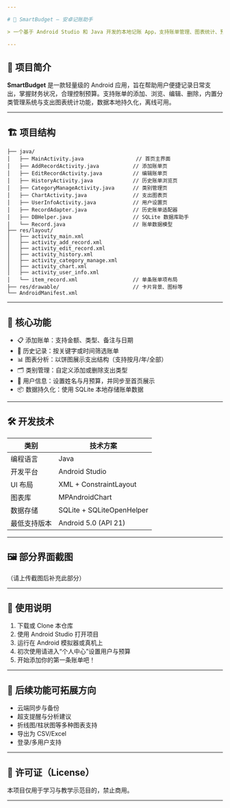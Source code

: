 ```yaml
---

# 📱 SmartBudget – 安卓记账助手

> 一个基于 Android Studio 和 Java 开发的本地记账 App，支持账单管理、图表统计、预算设置与分类维护。

---
```


## 🧩 项目简介

**SmartBudget** 是一款轻量级的 Android 应用，旨在帮助用户便捷记录日常支出，掌握财务状况，合理控制预算。支持账单的添加、浏览、编辑、删除，内置分类管理系统与支出图表统计功能，数据本地持久化，离线可用。

---

## 🏗️ 项目结构

```
├── java/
│   ├── MainActivity.java                 // 首页主界面
│   ├── AddRecordActivity.java           // 添加账单页
│   ├── EditRecordActivity.java          // 编辑账单页
│   ├── HistoryActivity.java             // 历史账单浏览页
│   ├── CategoryManageActivity.java      // 类别管理页
│   ├── ChartActivity.java               // 支出图表页
│   ├── UserInfoActivity.java            // 用户设置页
│   ├── RecordAdapter.java               // 历史账单适配器
│   ├── DBHelper.java                    // SQLite 数据库助手
│   └── Record.java                      // 账单数据模型
├── res/layout/
│   ├── activity_main.xml
│   ├── activity_add_record.xml
│   ├── activity_edit_record.xml
│   ├── activity_history.xml
│   ├── activity_category_manage.xml
│   ├── activity_chart.xml
│   ├── activity_user_info.xml
│   └── item_record.xml                  // 单条账单项布局
├── res/drawable/                        // 卡片背景、图标等
└── AndroidManifest.xml
```

---

## 🔑 核心功能

* 📋 添加账单：支持金额、类型、备注与日期
* 📖 历史记录：按关键字或时间筛选账单
* 📊 图表分析：以饼图展示支出结构（支持按月/年/全部）
* 🗂️ 类别管理：自定义添加或删除支出类型
* 🧑 用户信息：设置姓名与月预算，并同步至首页展示
* 📦 数据持久化：使用 SQLite 本地存储账单数据

---

## 🛠️ 开发技术

| 类别     | 技术方案                      |
| ------ | ------------------------- |
| 编程语言   | Java                      |
| 开发平台   | Android Studio            |
| UI 布局  | XML + ConstraintLayout    |
| 图表库    | MPAndroidChart            |
| 数据存储   | SQLite + SQLiteOpenHelper |
| 最低支持版本 | Android 5.0 (API 21)      |

---

## 🖼️ 部分界面截图

（请上传截图后补充此部分）

---

## 📌 使用说明

1. 下载或 Clone 本仓库
2. 使用 Android Studio 打开项目
3. 运行在 Android 模拟器或真机上
4. 初次使用请进入“个人中心”设置用户与预算
5. 开始添加你的第一条账单吧！

---

## 🧱 后续功能可拓展方向

* 云端同步与备份
* 超支提醒与分析建议
* 折线图/柱状图等多种图表支持
* 导出为 CSV/Excel
* 登录/多用户支持

---

## 📃 许可证（License）

本项目仅用于学习与教学示范目的，禁止商用。

---
